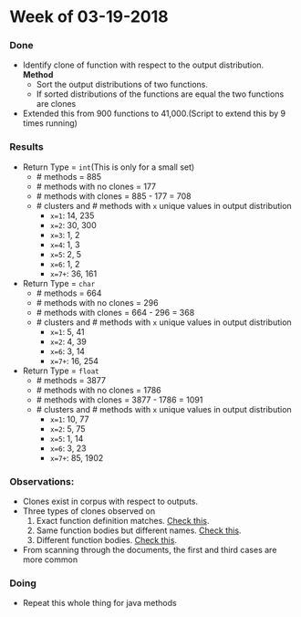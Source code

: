 # Week of 03-19-2018

### Done
  * Identify clone of function with respect to the output distribution.  
    **Method**
     * Sort the output distributions of two functions.
     * If sorted distributions of the functions are equal the two functions are clones
  * Extended this from 900 functions to 41,000.(Script to extend this by 9 times running)
  
### Results
  * Return Type = `int`(This is only for a small set)
    * \# methods = 885
    * \# methods with no clones = 177
    * \# methods with clones = 885 - 177 = 708
    * \# clusters and \# methods with `x` unique values in output distribution
      * `x=1`: 14, 235
      * `x=2`: 30, 300
      * `x=3`: 1, 2
      * `x=4`: 1, 3
      * `x=5`: 2, 5
      * `x=6`: 1, 2
      * `x=7+`: 36, 161
  * Return Type = `char`
    * \# methods = 664
    * \# methods with no clones = 296
    * \# methods with clones = 664 - 296 = 368
    * \# clusters and \# methods with `x` unique values in output distribution
      * `x=1`: 5, 41
      * `x=2`: 4, 39
      * `x=6`: 3, 14
      * `x=7+`: 16, 254
  * Return Type = `float`
    * \# methods = 3877
    * \# methods with no clones = 1786
    * \# methods with clones = 3877 - 1786 = 1091
    * \# clusters and \# methods with `x` unique values in output distribution
      * `x=1`: 10, 77
      * `x=2`: 5, 75
      * `x=5`: 1, 14
      * `x=6`: 3, 23
      * `x=7+`: 85, 1902
  
### Observations:
  * Clones exist in corpus with respect to outputs.
  * Three types of clones observed on 
    1. Exact function definition matches. [Check this](https://github.com/dr-bigfatnoob/CodeSeer/blob/master/results/clones/clone_char_000.txt).
    2. Same function bodies but different names. [Check this](https://github.com/dr-bigfatnoob/CodeSeer/blob/master/results/clones/clone_int_006.txt).
    3. Different function bodies. [Check this](https://github.com/dr-bigfatnoob/CodeSeer/blob/master/results/clones/clone_float_001.txt).
* From scanning through the documents, the first and third cases are more common
  
   
### Doing
  * Repeat this whole thing for java methods
  

